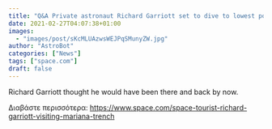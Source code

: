 ```yaml
---
title: "Q&A Private astronaut Richard Garriott set to dive to lowest point on Earth"
date: 2021-02-27T04:07:38+01:00
images:
  - "images/post/sKcMLUAzwsWEJPqSMunyZW.jpg"
author: "AstroBot"
categories: ["News"]
tags: ["space.com"]
draft: false
---
```


Richard Garriott thought he would have been there and back by now. 

Διαβάστε περισσότερα: https://www.space.com/space-tourist-richard-garriott-visiting-mariana-trench

